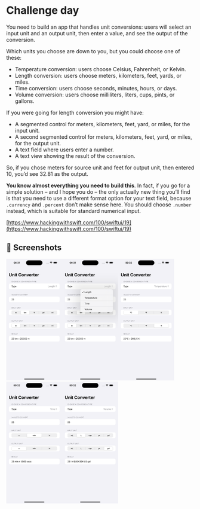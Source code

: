 # Challenge day

You need to build an app that handles unit conversions: users will select an input unit and an output unit, then enter a value, and see the output of the conversion.

Which units you choose are down to you, but you could choose one of these:

* Temperature conversion: users choose Celsius, Fahrenheit, or Kelvin.
* Length conversion: users choose meters, kilometers, feet, yards, or miles.
* Time conversion: users choose seconds, minutes, hours, or days.
* Volume conversion: users choose milliliters, liters, cups, pints, or gallons.

If you were going for length conversion you might have:

* A segmented control for meters, kilometers, feet, yard, or miles, for the input unit.
* A second segmented control for meters, kilometers, feet, yard, or miles, for the output unit.
* A text field where users enter a number.
* A text view showing the result of the conversion.

So, if you chose meters for source unit and feet for output unit, then entered 10, you’d see 32.81 as the output.

**You know almost everything you need to build this**. In fact, if you go for a simple solution – and I hope you do – the only actually new thing you’ll find is that you need to use a different format option for your text field, because `.currency` and `.percent` don’t make sense here. You should choose `.number` instead, which is suitable for standard numerical input.

[https://www.hackingwithswift.com/100/swiftui/19](https://www.hackingwithswift.com/100/swiftui/19)

## 📸 Screenshots

<img src="./_screenshots/Simulator%20Screenshot%20-%20iPhone%2015%20Pro%20Max%20-%202024-09-08%20at%2000.31.51.png" title="Screenshot 1" width="150"/><img src="./_screenshots/Simulator%20Screenshot%20-%20iPhone%2015%20Pro%20Max%20-%202024-09-08%20at%2000.31.54.png" title="Screenshot 2" width="150"/><img src="./_screenshots/Simulator%20Screenshot%20-%20iPhone%2015%20Pro%20Max%20-%202024-09-08%20at%2000.32.03.png" title="Screenshot 3" width="150"/><img src="./_screenshots/Simulator%20Screenshot%20-%20iPhone%2015%20Pro%20Max%20-%202024-09-08%20at%2000.32.11.png" title="Screenshot 4" width="150"/><img src="./_screenshots/Simulator%20Screenshot%20-%20iPhone%2015%20Pro%20Max%20-%202024-09-08%20at%2000.32.22.png" title="Screenshot 5" width="150"/>
